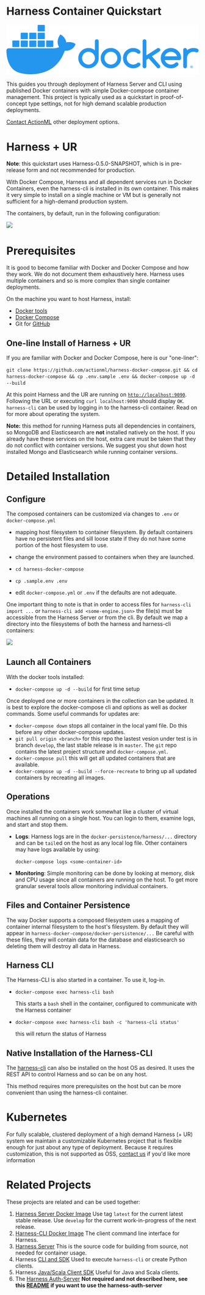 # Harness Container Quickstart

<a href="https://www.docker.com" target="_blank"><img src="images/docker-logo.png"/></a>

This guides you through deployment of Harness Server and CLI using published Docker containers with simple Docker-compose container management. This project is typically used as a quickstart in proof-of-concept type settings, not for high demand scalable production deployments.

[Contact ActionML](/#contact) other deployment options.

# Harness + UR

**Note**: this quickstart uses Harness-0.5.0-SNAPSHOT, which is in pre-release form and not recommended for production.

With Docker Compose, Harness and all dependent services run in Docker Containers, even the harness-cli is installed in its own container. This makes it very simple to install on a single machine or VM but is generally not sufficient for a high-demand production system.

The containers, by default, run in the following configuration:

![](https://docs.google.com/drawings/d/e/2PACX-1vQocPhRrFn1TJAeWdcr2v9oD7_T9C261DLTwqueoESuubOcQtk1Iv7KZt6M7sSdvqocl8fSvtU6bf_K/pub?w=1193&h=758)

# Prerequisites

It is good to become familiar with Docker and Docker Compose and how they work. We do not document them exhaustively here. Harness uses multiple containers and so is more complex than single container deployments.

On the machine you want to host Harness, install:

 - <a href="https://docs.docker.com/install/" target="_blank">Docker tools</a>
 - <a href="https://docs.docker.com/compose/install/" target="_blank">Docker Compose</a>
 - Git for <a href="https://help.github.com/en/articles/set-up-git" target="_blank">GitHub</a>

## One-line Install of Harness + UR

If you are familiar with Docker and Docker Compose, here is our "one-liner":

```git clone https://github.com/actionml/harness-docker-compose.git && cd harness-docker-compose && cp .env.sample .env && docker-compose up -d --build```

At this point Harness and the UR are running on [`http://localhost:9090`](http://localhost:9090). Following the URL or executing `curl localhost:9090` should display `OK`. `harness-cli` can be used by logging in to the harness-cli container. Read on for more about operating the system.

**Note:** this method for running Harness puts all dependencies in containers, so MongoDB and Elasticsearch are **not** installed natively on the host. If you already have these services on the host, extra care must be taken that they do not conflict with container versions. We suggest you shut down host installed Mongo and Elasticsearch while running container versions.

# Detailed Installation

## Configure

The composed containers can be customized via changes to `.env` or `docker-compose.yml`

 - mapping host filesystem to container filesystem. By default containers have no persistent files and sill loose state if they do not have some portion of the host filesystem to use.
 - change the environment passed to containers when they are launched. 

 - `cd harness-docker-compose`
 - `cp .sample.env .env`
 - edit `docker-compose.yml` or `.env` if the defaults are not adequate. 

One important thing to note is that in order to access files for `harness-cli import ...` or `harness-cli add <some-engine.json>` the file(s) must be accessible from the Harness Server or from the cli. By default we map a directory into the filesystems of both the harness and harness-cli containers:

![](https://docs.google.com/drawings/d/e/2PACX-1vQFb4EfmP6Ocy1UxjqBd8bVPFVumIIY_vrgDO8i5zvmrvwporCpG2O3L9ZKhsiZl3N0zO_SWKuFZ4Nt/pub?w=1123&h=271)

## Launch all Containers

With the docker tools installed:

 - `docker-compose up -d --build` for first time setup

Once deployed one or more containers in the collection can be updated. It is best to explore the docker-compose cli and options as well as docker commands. Some useful commands for updates are:
 
 - `docker-compose down` stops all container in the local yaml file. Do this before any other docker-compose updates.
 - `git pull origin <branch>` for this repo the lastest vesion under test is in branch `develop`, the last stable release is in `master`. The `git` repo contains the latest project structure and `docker-compose.yml`.
 - `docker-compose pull` this will get all updated containers that are available.
 - `docker-compose up -d --build --force-recreate` to bring up all updated containers by recreating all images.

## Operations

Once installed the containers work somewhat like a cluster of virtual machines all running on a single host. You can login to them, examine logs, and start and stop them.

 - **Logs**: Harness logs are in the `docker-persistence/harness/...` directory and can be `tail`ed on the host as any local log file. Other containers may have logs available by using:

    `docker-compose logs <some-container-id>`

 - **Monitoring**: Simple monitoring can be done by looking at memory, disk and CPU usage since all containers are running on the host. To get more granular several tools allow monitoring individual containers.

## Files and Container Persistence

The way Docker supports a composed filesystem uses a mapping of container internal filesystem to the host's filesystem. By default they will appear in `harness-docker-compose/docker-persistence/...` Be careful with these files, they will contain data for the database and elasticsearch so deleting them will destroy all data in Harness.

## Harness CLI

The Harness-CLI is also started in a container. To use it, log-in.

 - `docker-compose exec harness-cli bash`

    This starts a `bash` shell in the container, configured to communicate with the Harness container
    
 - `docker-compose exec harness-cli bash -c 'harness-cli status'`

    this will return the status of Harness

## Native Installation of the Harness-CLI

The [harness-cli](https://github.com/actionml/harness-cli) can also be installed on the host OS as desired. It uses the REST API to control Harness and so can be on any host.

This method requires more prerequisites on the host but can be more convenient than using the harness-cli container.

# Kubernetes

For fully scalable, clustered deployment of a high demand Harness (+ UR) system we maintain a customizable Kubernetes project that is flexible enough for just about any type of deployment. Because it requires customization, this is not supported as OSS, [contact us](/#contact) if you'd like more information

# Related Projects

These projects are related and can be used together:

 1. [Harness Server Docker Image](https://hub.docker.com/r/actionml/harness) Use tag `latest` for the current latest stable release. Use `develop` for the current work-in-progress of the next release.
 2. [Harness-CLI Docker Image](https://hub.docker.com/r/actionml/harness-cli) The client command line interface for Harness. 
 3. [Harness Server](https://github.com/actionml/harness) This is the source code for building from source, not needed for container usage.
 4. Harness [CLI and SDK](https://github.com/actionml/harness-cli) Used to execute `harness-cli` or create Python clients.
 5. Harness [Java/Scala Client SDK](https://github.com/actionml/harness-java-sdk) Useful for Java and Scala clients.
 6. The [Harness Auth-Server](https://github.com/actionml/harness-auth-server) **Not required and not described here, see this [README](https://github.com/actionml/harness-auth-server) if you want to use the harness-auth-server**

